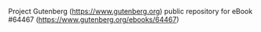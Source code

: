 Project Gutenberg (https://www.gutenberg.org) public repository for eBook #64467 (https://www.gutenberg.org/ebooks/64467)
